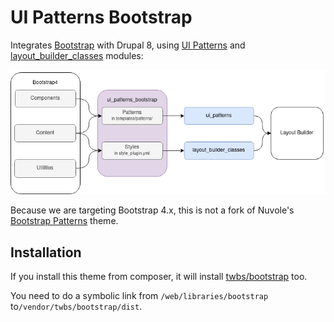 # UI Patterns Bootstrap

Integrates [Bootstrap](https://getbootstrap.com/) with Drupal 8, using [UI Patterns](https://www.drupal.org/project/ui_patterns) and [layout\_builder\_classes](https://github.com/pdureau/layout_builder_classes) modules:

![Overview](doc/schema.png)

Because we are targeting Bootstrap 4.x, this is not a fork of Nuvole's [Bootstrap Patterns](https://github.com/nuvoleweb/bootstrap_patterns) theme.


## Installation

If you install this theme from composer, it will install [twbs/bootstrap](https://packagist.org/packages/twbs/bootstrap) too.

You need to do a symbolic link from 
 `/web/libraries/bootstrap` to`/vendor/twbs/bootstrap/dist`.

